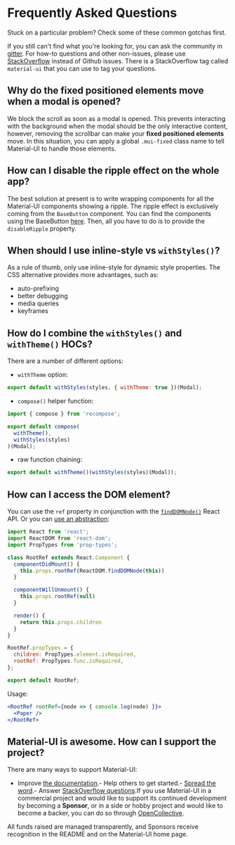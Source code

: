 # Frequently Asked Questions

Stuck on a particular problem? Check some of these common gotchas first.

If you still can't find what you're looking for, you can ask the community in [gitter](https://gitter.im/callemall/material-ui).
For how-to questions and other non-issues, please use [StackOverflow](https://stackoverflow.com/questions/tagged/material-ui) instead of Github issues. There is a StackOverflow tag called `material-ui` that you can use to tag your questions.

## Why do the fixed positioned elements move when a modal is opened?

We block the scroll as soon as a modal is opened.
This prevents interacting with the background when the modal should be the only interactive content, however, removing the scrollbar can make your **fixed positioned elements** move.
In this situation, you can apply a global `.mui-fixed` class name to tell Material-UI to handle those elements.

## How can I disable the ripple effect on the whole app?

The best solution at present is to write wrapping components for all the Material-UI components showing a ripple.
The ripple effect is exclusively coming from the `BaseButton` component.
You can find the components using the BaseButton [here](https://github.com/mui-org/material-ui/search?utf8=%E2%9C%93&q=%22%2F%2F+%40inheritedComponent+ButtonBase%22).
Then, all you have to do is to provide the `disableRipple` property.

## When should I use inline-style vs `withStyles()`?

As a rule of thumb, only use inline-style for dynamic style properties. The CSS alternative provides more advantages, such as:
- auto-prefixing
- better debugging
- media queries
- keyframes

## How do I combine the `withStyles()` and `withTheme()` HOCs?

There are a number of different options:

- `withTheme` option:

```js
export default withStyles(styles, { withTheme: true })(Modal);
```

- `compose()` helper function:

```js
import { compose } from 'recompose';

export default compose(
  withTheme(),
  withStyles(styles)
)(Modal);
```

- raw function chaining:

```js
export default withTheme()(withStyles(styles)(Modal));
```

## How can I access the DOM element?

You can use the `ref` property in conjunction with the [`findDOMNode()`](https://reactjs.org/docs/react-dom.html#finddomnode) React API. Or you can [use an abstraction](https://github.com/facebook/react/issues/11401#issuecomment-340543801):

```jsx
import React from 'react';
import ReactDOM from 'react-dom';
import PropTypes from 'prop-types';

class RootRef extends React.Component {
  componentDidMount() {
    this.props.rootRef(ReactDOM.findDOMNode(this))
  }

  componentWillUnmount() {
    this.props.rootRef(null)
  }

  render() {
    return this.props.children
  }
}

RootRef.propTypes = {
  children: PropTypes.element.isRequired,
  rootRef: PropTypes.func.isRequired,
};

export default RootRef;
```

Usage:
```jsx
<RootRef rootRef={node => { console.log(node) }}>
  <Paper />
</RootRef>
```

## Material-UI is awesome. How can I support the project?

There are many ways to support Material-UI:
- Improve [the documentation](https://github.com/mui-org/material-ui/tree/v1-beta/docs).- Help others to get started.- [Spread the word](https://twitter.com/MaterialUI).- Answer [StackOverflow questions](https://stackoverflow.com/questions/tagged/material-ui).If you use Material-UI in a commercial project and would like to support its continued development by becoming a **Sponsor**,
or in a side or hobby project and would like to become a backer, you can do so through [OpenCollective](https://opencollective.com/material-ui).

All funds raised are managed transparently, and Sponsors receive recognition in the README and on the Material-UI home page.

